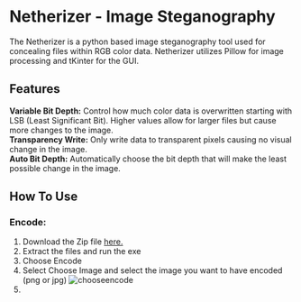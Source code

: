 # Netherizer - Image Steganography

The Netherizer is a python based image steganography tool used for concealing files within RGB color data. Netherizer utilizes Pillow for image processing and tKinter for the GUI.
## Features
**Variable Bit Depth:** Control how much color data is overwritten starting with LSB (Least Significant Bit). Higher values allow for larger files but cause more changes to the image.  
**Transparency Write:** Only write data to transparent pixels causing no visual change in the image.  
**Auto Bit Depth:** Automatically choose the bit depth that will make the least possible change in the image.  

## How To Use
### Encode:
1. Download the Zip file [here.](https://github.com/Cmacle/Netherizer/releases/latest)
2. Extract the files and run the exe
3. Choose Encode
4. Select Choose Image and select the image you want to have encoded (png or jpg)
![chooseencode](https://user-images.githubusercontent.com/36272771/169583063-94aadc9d-9d16-4ce3-9477-e4e3c9f06f49.png)
5.

